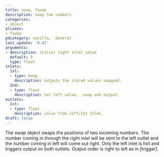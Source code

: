 ```yaml
---
title: swap, fswap
description: swap two numbers
categories:
- object
aliases:
- fswap
pdcategory: vanilla,  General
last_update: '0.41'
arguments:
- description: initial right inlet value 
  default: 0
  type: float
inlets:
  1st:
  - type: bang
    description: outputs the stored values swapped.
  2nd:
  - type: float
    description: set left value,  swap and output.
outlets:
  1st:
  - type: float
    description: value from left/1st inlet.
draft: false
---
```

The swap object swaps the positions of two incoming numbers. The number coming in through the right inlet will be sent to the left outlet and the number coming in left will come out right. Only the left inlet is hot and triggers output on both outlets. Output order is right to left as in [trigger].
